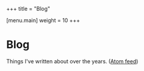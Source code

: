 +++
title = "Blog"

[menu.main]
weight = 10
+++

# Blog

Things I've written about over the years. ([Atom feed](/posts/index.xml))
